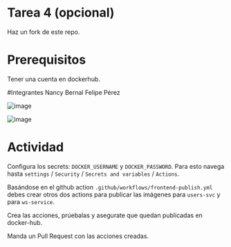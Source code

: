 # Tarea 4 (opcional)

Haz un fork de este repo.

# Prerequisitos

Tener una cuenta en dockerhub.

#Integrantes
Nancy Bernal
Felipe Pérez

![image](https://github.com/fperezb/tarea4-cna-2023/assets/90433403/ba62c1db-ff54-45d7-a43f-6859953a1d02)

![image](https://github.com/fperezb/tarea4-cna-2023/assets/90433403/8fa4fa20-e285-4b6f-8680-10d198e0d73a)




# Actividad

Configura los secrets: `DOCKER_USERNAME` y `DOCKER_PASSWORD`. Para esto navega hasta `settings` / `Security` / `Secrets and variables` / `Actions`.

Basándose en el github action `.github/workflows/frontend-publish.yml` debes crear otros dos actions para publicar las imágenes para `users-svc` y para `ws-service`.

Crea las acciones, prúebalas y asegurate que quedan publicadas en docker-hub.

Manda un Pull Request con las acciones creadas.
